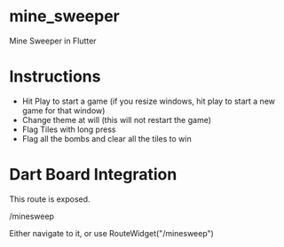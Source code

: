 # mine_sweeper

Mine Sweeper in Flutter

# Instructions

- Hit Play to start a game (if you resize windows, hit play to start a new game for that window)
- Change theme at will (this will not restart the game)
- Flag Tiles with long press
- Flag all the bombs and clear all the tiles to win

# Dart Board Integration

This route is exposed.

/minesweep

Either navigate to it, or use RouteWidget("/minesweep")